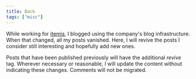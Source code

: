 ```yaml
---
title: Back
tags: ["misc"]
---
```

While working for [itemis](https://www.itemis.de), I blogged using the company's blog infrastructure. When that changed, all my posts vanished. Here, I will revive the posts I consider still interesting and hopefully add new ones.


Posts that have been published previously will have the additional *revive* tag. Wherever necessary or reasonable, I will update the content without indicating these changes. Comments will not be migrated.